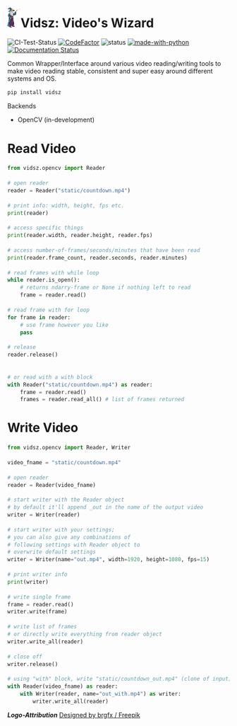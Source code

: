 # <img src="https://github.com/BlueMirrors/vidsz/blob/master/static/logo.png" width="30">Vidsz: Video's Wizard 
![CI-Test-Status](https://github.com/BlueMirrors/vidsz/actions/workflows/ci_tests.yml/badge.svg) [![CodeFactor](https://www.codefactor.io/repository/github/bluemirrors/vidsz/badge?s=8752aa2850f09145fc469fd9a07eafb5144d56fc)](https://www.codefactor.io/repository/github/bluemirrors/vidsz) ![status](https://img.shields.io/pypi/status/ansicolortags.svg) [![made-with-python](https://img.shields.io/badge/Made%20with-Python-1f425f.svg)](https://www.python.org/) [![Documentation Status](https://readthedocs.org/projects/vidsz/badge/?version=latest)](https://vidsz.readthedocs.io/en/latest/?badge=latest)

Common Wrapper/Interface around various video reading/writing tools to make video reading stable, consistent and super easy around different systems and OS.

```bash
pip install vidsz
```

Backends

- OpenCV (in-development)

# Read Video

```python
from vidsz.opencv import Reader

# open reader
reader = Reader("static/countdown.mp4")

# print info: width, height, fps etc.
print(reader)

# access specific things
print(reader.width, reader.height, reader.fps)

# access number-of-frames/seconds/minutes that have been read
print(reader.frame_count, reader.seconds, reader.minutes)

# read frames with while loop
while reader.is_open():
    # returns ndarry-frame or None if nothing left to read
    frame = reader.read()

# read frame with for loop
for frame in reader:
    # use frame however you like
    pass

# release
reader.release()


# or read with a with block
with Reader("static/countdown.mp4") as reader:
    frame = reader.read()
    frames = reader.read_all() # list of frames returned
```

# Write Video

```python
from vidsz.opencv import Reader, Writer

video_fname = "static/countdown.mp4"

# open reader
reader = Reader(video_fname)

# start writer with the Reader object
# by default it'll append _out in the name of the output video
writer = Writer(reader)

# start writer with your settings;
# you can also give any combinations of
# following settings with Reader object to
# overwrite default settings
writer = Writer(name="out.mp4", width=1920, height=1080, fps=15)

# print writer info
print(writer)

# write single frame
frame = reader.read()
writer.write(frame)

# write list of frames 
# or directly write everything from reader object
writer.write_all(reader)

# close off
writer.release()

# using "with" block, write "static/countdown_out.mp4" (clone of input)
with Reader(video_fname) as reader:
    with Writer(reader, name="out_with.mp4") as writer:
        writer.write_all(reader)
```

***Logo-Attribution***
<a href="http://www.freepik.com">Designed by brgfx / Freepik</a>
